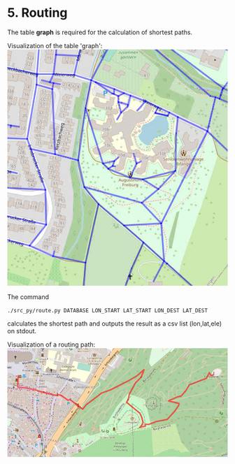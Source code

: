 # 5. Routing

The table **graph** is required for the calculation of shortest paths.

Visualization of the table 'graph':  
![table_graph.jpg](table_graph.jpg)

The command
```
./src_py/route.py DATABASE LON_START LAT_START LON_DEST LAT_DEST
```
calculates the shortest path and outputs the result
as a csv list (lon,lat,ele) on stdout.

Visualization of a routing path:  
![routing_path.jpg](routing_path.jpg)

